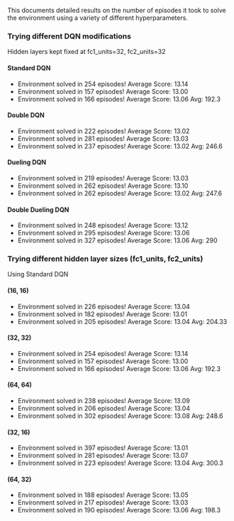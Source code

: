 This documents detailed results on the number of episodes it took to solve the environment using a variety of different hyperparameters.


### Trying different DQN modifications
Hidden layers kept fixed at fc1_units=32, fc2_units=32

#### Standard DQN
- Environment solved in 254 episodes!	Average Score: 13.14
- Environment solved in 157 episodes!	Average Score: 13.00
- Environment solved in 166 episodes!	Average Score: 13.06
Avg: 192.3


#### Double DQN
- Environment solved in 222 episodes!	Average Score: 13.02
- Environment solved in 281 episodes!	Average Score: 13.03
- Environment solved in 237 episodes!	Average Score: 13.02
Avg: 246.6


#### Dueling DQN
- Environment solved in 219 episodes!	Average Score: 13.03
- Environment solved in 262 episodes!	Average Score: 13.10
- Environment solved in 262 episodes!	Average Score: 13.02
Avg: 247.6


#### Double Dueling DQN
- Environment solved in 248 episodes!	Average Score: 13.12
- Environment solved in 295 episodes!	Average Score: 13.06
- Environment solved in 327 episodes!	Average Score: 13.06
Avg: 290


### Trying different hidden layer sizes (fc1_units, fc2_units)
Using Standard DQN

#### (16, 16)
- Environment solved in 226 episodes!	Average Score: 13.04
- Environment solved in 182 episodes!	Average Score: 13.01
- Environment solved in 205 episodes!	Average Score: 13.04
Avg: 204.33

#### (32, 32)
- Environment solved in 254 episodes!	Average Score: 13.14
- Environment solved in 157 episodes!	Average Score: 13.00
- Environment solved in 166 episodes!	Average Score: 13.06
Avg: 192.3

#### (64, 64)
- Environment solved in 238 episodes!	Average Score: 13.09
- Environment solved in 206 episodes!	Average Score: 13.04
- Environment solved in 302 episodes!	Average Score: 13.08
Avg: 248.6

#### (32, 16)
- Environment solved in 397 episodes!	Average Score: 13.01
- Environment solved in 281 episodes!	Average Score: 13.07
- Environment solved in 223 episodes!	Average Score: 13.04
Avg: 300.3

#### (64, 32)
- Environment solved in 188 episodes!	Average Score: 13.05
- Environment solved in 217 episodes!	Average Score: 13.03
- Environment solved in 190 episodes!	Average Score: 13.06
Avg: 198.3
